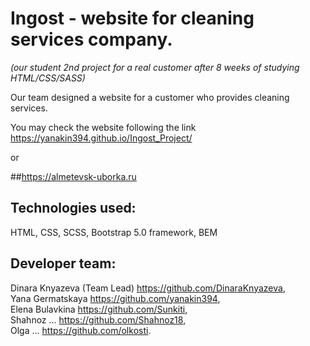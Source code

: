# Ingost - website for cleaning services company. <br/>
*(our student 2nd project for a real customer after 8 weeks of studying HTML/CSS/SASS)*

Our team designed a website for a customer who provides cleaning services.

You may check the website following the link <br/>
https://yanakin394.github.io/Ingost_Project/ <br/>

or<br/>

##https://almetevsk-uborka.ru <br/>

## Technologies used: <br/>
HTML, CSS, SCSS, Bootstrap 5.0 framework, BEM <br/>

## Developer team: <br/>
Dinara Knyazeva (Team Lead) https://github.com/DinaraKnyazeva, <br/>
Yana Germatskaya https://github.com/yanakin394, <br/>
Elena Bulavkina https://github.com/Sunkiti, <br/>
Shahnoz ... https://github.com/Shahnoz18, <br/>
Olga ... https://github.com/olkosti. <br/>
